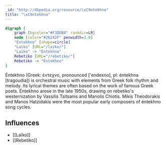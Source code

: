 ```yaml
---
_id: "http://dbpedia.org/resource/\xC9ntekhno"
title: "\xC9ntekhno"
---
```


```dot
digraph {
	graph [bgcolor="#F3DDB8" rankdir=LR]
	node [color="#26242F" penwidth=3.0]
	"Éntekhno" [shape=circle]
	"Laïko" [URL="/laiko/"]
	"Laïko" -> "Éntekhno"
	Rebetiko [URL="/rebetiko/"]
	Rebetiko -> "Éntekhno"
}
```

Éntekhno (Greek: έντεχνο, pronounced ['endexno], pl: éntekhna [tragoudia]) is orchestral music with elements from Greek folk rhythm and melody. Its lyrical themes are often based on the work of famous Greek poets. Éntekhno arose in the late 1950s, drawing on rebetiko's westernization by Vassilis Tsitsanis and Manolis Chiotis. Mikis Theodorakis and Manos Hatzidakis were the most popular early composers of éntekhno song cycles.

## Influences

- [[Laïko]]
- [[Rebetiko]]
